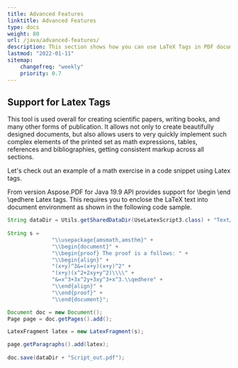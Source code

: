 ```yaml
---
title: Advanced Features
linktitle: Advanced Features
type: docs
weight: 80
url: /java/advanced-features/
description: This section shows how you can use LaTeX Tags in PDF document with Aspose.PDF for Java.
lastmod: "2022-01-11"
sitemap:
    changefreq: "weekly"
    priority: 0.7
---
```


## Support for Latex Tags

This tool is used overall for creating scientific papers, writing books, and many other forms of publication. It allows not only to create beautifully designed documents, but also allows users to very quickly implement such complex elements of the printed set as math expressions, tables, references and bibliographies, getting consistent markup across all sections.

Let's check out an example of a math exercise in a code snippet using Latex tags.

From version Aspose.PDF for Java 19.9 API provides support for \begin \end \qedhere Latex tags. This requires you to enclose the LaTeX text into document environment as shown in the following code sample.

```java
String dataDir = Utils.getSharedDataDir(UseLatexScript3.class) + "Text/";		
		
String s =
              "\\usepackage{amsmath,amsthm}" +
              "\\begin{document}" +
              "\\begin{proof} The proof is a follows: " +
              "\\begin{align}" +
              "(x+y)^3&=(x+y)(x+y)^2" +
              "(x+y)(x^2+2xy+y^2)\\\\" +
              "&=x^3+3x^2y+3xy^3+x^3.\\qedhere" +
              "\\end{align}" +
              "\\end{proof}" +
              "\\end{document}";

Document doc = new Document();
Page page = doc.getPages().add();

LatexFragment latex = new LatexFragment(s);

page.getParagraphs().add(latex);
      
doc.save(dataDir + "Script_out.pdf");
```
